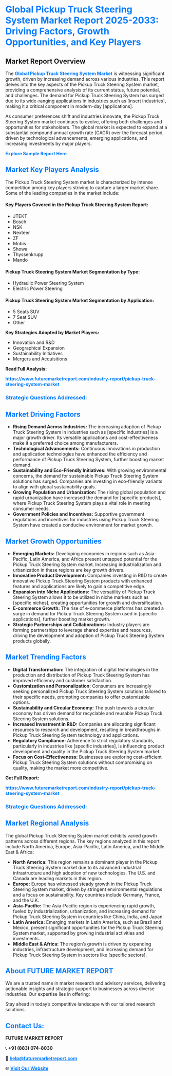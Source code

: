 <h1 style="color: #007BFF;">Global Pickup Truck Steering System Market Report 2025-2033: Driving Factors, Growth Opportunities, and Key Players</h1>

<section id="overview">
<h2>Market Report Overview</h2>
<p>The <a href="https://www.futuremarketreport.com/industry-report/pickup-truck-steering-system-market" style="color: #007BFF; text-decoration: none;"><strong>Global Pickup Truck Steering System Market</strong></a> is witnessing significant growth, driven by increasing demand across various industries. This report delves into the key aspects of the Pickup Truck Steering System market, providing a comprehensive analysis of its current status, future potential, and challenges. The demand for Pickup Truck Steering System has surged due to its wide-ranging applications in industries such as [insert industries], making it a critical component in modern-day [applications].</p>
<p>As consumer preferences shift and industries innovate, the Pickup Truck Steering System market continues to evolve, offering both challenges and opportunities for stakeholders. The global market is expected to expand at a substantial compound annual growth rate (CAGR) over the forecast period, driven by technological advancements, emerging applications, and increasing investments by major players.</p>
</section>

<section id="overview">
<p><a href="https://www.futuremarketreport.com/request-sample/reportId=36300" style="color: #007BFF; text-decoration: none;"><strong>Explore Sample Report Here</strong></a></p>
</section>

<section id="key-players">
<h2 style="color: #007BFF;">Market Key Players Analysis</h2>
<p>The Pickup Truck Steering System market is characterized by intense competition among key players striving to capture a larger market share. Some of the leading companies in the market include:</p>
<h4>Key Players Covered in the Pickup Truck Steering System Report:</h4>
<ul><li>JTEKT</li><li>Bosch</li><li>NSK</li><li>Nexteer</li><li>ZF</li><li>Mobis</li><li>Showa</li><li>Thyssenkrupp</li><li>Mando</li></ul>
<h4>Pickup Truck Steering System Market Segmentation by Type:</h4>
<ul><li>Hydraulic Power Steering System</li><li>Electric Power Steering</li></ul>

<h4>Pickup Truck Steering System Market Segmentation by Application:</h4>
<ul><li>5 Seats SUV</li><li>7 Seat SUV</li><li>Other</li></ul>
<p><strong>Key Strategies Adopted by Market Players:</strong></p>
<ul>
<li>Innovation and R&D</li>
<li>Geographical Expansion</li>
<li>Sustainability Initiatives</li>
<li>Mergers and Acquisitions</li>
</ul>
</section>

<section>
<p><strong>Read Full Analysis: </strong></p><a href="https://www.futuremarketreport.com/industry-report/pickup-truck-steering-system-market" style="color: #007BFF; text-decoration: none;"><strong>https://www.futuremarketreport.com/industry-report/pickup-truck-steering-system-market</strong></a>
<h3 style="color: #007BFF;">Strategic Questions Addressed:</h3>
</section>

<section id="driving-factors">
<h2 style="color: #007BFF;">Market Driving Factors</h2>
<ul>
<li><strong>Rising Demand Across Industries:</strong> The increasing adoption of Pickup Truck Steering System in industries such as [specific industries] is a major growth driver. Its versatile applications and cost-effectiveness make it a preferred choice among manufacturers.</li>
<li><strong>Technological Advancements:</strong> Continuous innovations in production and application technologies have enhanced the efficiency and performance of Pickup Truck Steering System, further boosting market demand.</li>
<li><strong>Sustainability and Eco-Friendly Initiatives:</strong> With growing environmental concerns, the demand for sustainable Pickup Truck Steering System solutions has surged. Companies are investing in eco-friendly variants to align with global sustainability goals.</li>
<li><strong>Growing Population and Urbanization:</strong> The rising global population and rapid urbanization have increased the demand for [specific products], where Pickup Truck Steering System plays a vital role in meeting consumer needs.</li>
<li><strong>Government Policies and Incentives:</strong> Supportive government regulations and incentives for industries using Pickup Truck Steering System have created a conducive environment for market growth.</li>
</ul>
</section>

<section id="growth-opportunities">
<h2 style="color: #007BFF;">Market Growth Opportunities</h2>
<ul>
<li><strong>Emerging Markets:</strong> Developing economies in regions such as Asia-Pacific, Latin America, and Africa present untapped potential for the Pickup Truck Steering System market. Increasing industrialization and urbanization in these regions are key growth drivers.</li>
<li><strong>Innovative Product Development:</strong> Companies investing in R&D to create innovative Pickup Truck Steering System products with enhanced features and applications are likely to gain a competitive edge.</li>
<li><strong>Expansion into Niche Applications:</strong> The versatility of Pickup Truck Steering System allows it to be utilized in niche markets such as [specific niches], creating opportunities for growth and diversification.</li>
<li><strong>E-commerce Growth:</strong> The rise of e-commerce platforms has created a surge in demand for Pickup Truck Steering System used in [specific applications], further boosting market growth.</li>
<li><strong>Strategic Partnerships and Collaborations:</strong> Industry players are forming partnerships to leverage shared expertise and resources, driving the development and adoption of Pickup Truck Steering System products globally.</li>
</ul>
</section>

<section id="trending-factors">
<h2 style="color: #007BFF;">Market Trending Factors</h2>
<ul>
<li><strong>Digital Transformation:</strong> The integration of digital technologies in the production and distribution of Pickup Truck Steering System has improved efficiency and customer satisfaction.</li>
<li><strong>Customization and Personalization:</strong> Consumers are increasingly seeking personalized Pickup Truck Steering System solutions tailored to their specific needs, prompting companies to offer customizable options.</li>
<li><strong>Sustainability and Circular Economy:</strong> The push towards a circular economy has driven demand for recyclable and reusable Pickup Truck Steering System solutions.</li>
<li><strong>Increased Investment in R&D:</strong> Companies are allocating significant resources to research and development, resulting in breakthroughs in Pickup Truck Steering System technology and applications.</li>
<li><strong>Regulatory Compliance:</strong> Adherence to strict regulatory standards, particularly in industries like [specific industries], is influencing product development and quality in the Pickup Truck Steering System market.</li>
<li><strong>Focus on Cost-Effectiveness:</strong> Businesses are exploring cost-efficient Pickup Truck Steering System solutions without compromising on quality, making the market more competitive.</li>
</ul>
</section>

<section>
<p><strong>Get Full Report: </strong></p><a href="https://www.futuremarketreport.com/industry-report/pickup-truck-steering-system-market" style="color: #007BFF; text-decoration: none;"><strong>https://www.futuremarketreport.com/industry-report/pickup-truck-steering-system-market</strong></a>
<h3 style="color: #007BFF;">Strategic Questions Addressed:</h3>
</section>


<section id="regional-analysis">
<h2 style="color: #007BFF;">Market Regional Analysis</h2>
<p>The global Pickup Truck Steering System market exhibits varied growth patterns across different regions. The key regions analyzed in this report include North America, Europe, Asia-Pacific, Latin America, and the Middle East & Africa:</p>
<ul>
<li><strong>North America:</strong> This region remains a dominant player in the Pickup Truck Steering System market due to its advanced industrial infrastructure and high adoption of new technologies. The U.S. and Canada are leading markets in this region.</li>
<li><strong>Europe:</strong> Europe has witnessed steady growth in the Pickup Truck Steering System market, driven by stringent environmental regulations and a focus on sustainability. Key countries include Germany, France, and the U.K.</li>
<li><strong>Asia-Pacific:</strong> The Asia-Pacific region is experiencing rapid growth, fueled by industrialization, urbanization, and increasing demand for Pickup Truck Steering System in countries like China, India, and Japan.</li>
<li><strong>Latin America:</strong> Emerging markets in Latin America, such as Brazil and Mexico, present significant opportunities for the Pickup Truck Steering System market, supported by growing industrial activities and investments.</li>
<li><strong>Middle East & Africa:</strong> The region’s growth is driven by expanding industries, infrastructure development, and increasing demand for Pickup Truck Steering System in sectors like [specific sectors].</li>
</ul>
</section>

<footer>
<h2 style="color: #007BFF;">About FUTURE MARKET REPORT</h2>
<p>We are a trusted name in market research and advisory services, delivering actionable insights and strategic support to businesses across diverse industries. Our expertise lies in offering:</p>

<p>Stay ahead in today’s competitive landscape with our tailored research solutions.</p>

<h2 style="color: #007BFF;">Contact Us:</h2>
<p><strong>FUTURE MARKET REPORT</strong></p>
<p>📞 <strong>+91 (883) 074-8030</strong></p>
<p>📧 <strong><a href="mailto:help@futuremarketreport.com" style="color: #007BFF;">help@futuremarketreport.com</a></strong></p>
<p>🌐 <strong><a href="https://www.futuremarketreport.com/" style="color: #007BFF;">Visit Our Website</a></strong></p>
</footer>